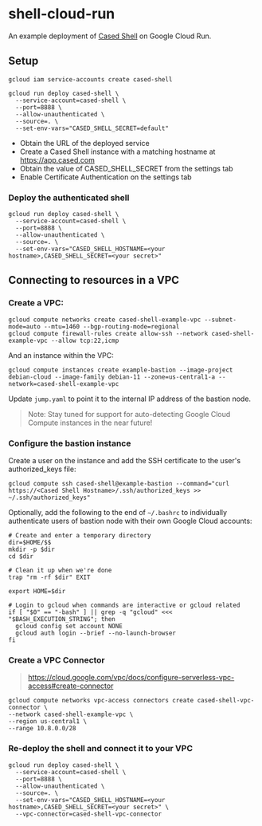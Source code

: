 # shell-cloud-run

An example deployment of [Cased Shell](https://cased.com) on Google Cloud Run.

## Setup

```
gcloud iam service-accounts create cased-shell

gcloud run deploy cased-shell \
  --service-account=cased-shell \
  --port=8888 \
  --allow-unauthenticated \
  --source=. \
  --set-env-vars="CASED_SHELL_SECRET=default"
```

* Obtain the URL of the deployed service
* Create a Cased Shell instance with a matching hostname at https://app.cased.com
* Obtain the value of CASED_SHELL_SECRET from the settings tab
* Enable Certificate Authentication on the settings tab

### Deploy the authenticated shell

```
gcloud run deploy cased-shell \
  --service-account=cased-shell \
  --port=8888 \
  --allow-unauthenticated \
  --source=. \
  --set-env-vars="CASED_SHELL_HOSTNAME=<your hostname>,CASED_SHELL_SECRET=<your secret>"
```
## Connecting to resources in a VPC

### Create a VPC:

```
gcloud compute networks create cased-shell-example-vpc --subnet-mode=auto --mtu=1460 --bgp-routing-mode=regional
gcloud compute firewall-rules create allow-ssh --network cased-shell-example-vpc --allow tcp:22,icmp
```

And an instance within the VPC:

```
gcloud compute instances create example-bastion --image-project debian-cloud --image-family debian-11 --zone=us-central1-a --network=cased-shell-example-vpc
```

Update `jump.yaml` to point it to the internal IP address of the bastion node.

> Note: Stay tuned for support for auto-detecting Google Cloud Compute instances in the near future!

### Configure the bastion instance

Create a user on the instance and add the SSH certificate to the user's authorized_keys file:

```
gcloud compute ssh cased-shell@example-bastion --command="curl https://<Cased Shell Hostname>/.ssh/authorized_keys >> ~/.ssh/authorized_keys"
```

Optionally, add the following to the end of `~/.bashrc` to individually authenticate users of bastion node with their own Google Cloud accounts:

```
# Create and enter a temporary directory
dir=$HOME/$$
mkdir -p $dir
cd $dir

# Clean it up when we're done
trap "rm -rf $dir" EXIT

export HOME=$dir

# Login to gcloud when commands are interactive or gcloud related
if [ "$0" == "-bash" ] || grep -q "gcloud" <<< "$BASH_EXECUTION_STRING"; then
  gcloud config set account NONE
  gcloud auth login --brief --no-launch-browser
fi
```

### Create a VPC Connector

> https://cloud.google.com/vpc/docs/configure-serverless-vpc-access#create-connector

```
gcloud compute networks vpc-access connectors create cased-shell-vpc-connector \
--network cased-shell-example-vpc \
--region us-central1 \
--range 10.8.0.0/28
```

### Re-deploy the shell and connect it to your VPC

```
gcloud run deploy cased-shell \
  --service-account=cased-shell \
  --port=8888 \
  --allow-unauthenticated \
  --source=. \
  --set-env-vars="CASED_SHELL_HOSTNAME=<your hostname>,CASED_SHELL_SECRET=<your secret>" \
  --vpc-connector=cased-shell-vpc-connector
```
